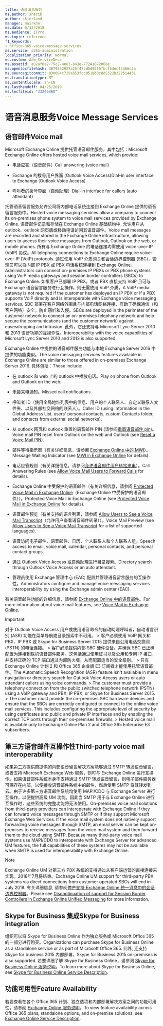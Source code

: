 ```yaml
---
title: 语音消息服务
ms.author: sharik
author: skjerland
manager: mnirkhe
ms.date: 6/13/2018
ms.audience: ITPro
ms.topic: reference
f1_keywords:
- office-365-voice-message-services
ms.service: o365-administration
localization_priority: Normal
ms.custom: Adm_ServiceDesc
ms.assetid: a02af6e2-75c2-4e83-843e-77241072068e
ms.openlocfilehash: 3879252927a26f47cd5d92f0fbcfbdecf4466c2a
ms.sourcegitcommit: 830694c729ab53fcc8518b0cdd5322b322514431
ms.translationtype: MT
ms.contentlocale: zh-CN
ms.lasthandoff: 04/25/2019
ms.locfileid: "33246468"
---
```

# <a name="voice-message-services"></a><span data-ttu-id="32619-102">语音消息服务</span><span class="sxs-lookup"><span data-stu-id="32619-102">Voice Message Services</span></span>

## <a name="voice-mail"></a><span data-ttu-id="32619-103">语音邮件</span><span class="sxs-lookup"><span data-stu-id="32619-103">Voice mail</span></span>

<span data-ttu-id="32619-104">Microsoft Exchange Online 提供托管语音邮件服务，其中包括：</span><span class="sxs-lookup"><span data-stu-id="32619-104">Microsoft Exchange Online offers hosted voice mail services, which provide:</span></span>
  
- <span data-ttu-id="32619-105">电话应答（语音邮件）</span><span class="sxs-lookup"><span data-stu-id="32619-105">Call answering (voice mail)</span></span>
    
- <span data-ttu-id="32619-106">Exchange 的拨号用户界面 (Outlook Voice Access)</span><span class="sxs-lookup"><span data-stu-id="32619-106">Dial-in user interface to Exchange (Outlook Voice Access)</span></span>
    
- <span data-ttu-id="32619-107">呼叫者的拨号界面（自动助理）</span><span class="sxs-lookup"><span data-stu-id="32619-107">Dial-in interface for callers (auto attendant)</span></span>
    
<span data-ttu-id="32619-108">托管语音留言服务允许公司将内部电话系统连接到 Exchange Online 提供的语音留言服务中。</span><span class="sxs-lookup"><span data-stu-id="32619-108">Hosted voice messaging services allow a company to connect its on-premises phone system to voice mail services provided by Exchange Online.</span></span> <span data-ttu-id="32619-109">语音邮件记录和存储在 Exchange Online 基础结构中, 允许用户从 outlook、outlook 网页版或移动电话访问其语音邮件。</span><span class="sxs-lookup"><span data-stu-id="32619-109">Voice mail messages are recorded and stored in the Exchange Online infrastructure, allowing users to access their voice messages from Outlook, Outlook on the web, or mobile phones.</span></span> <span data-ttu-id="32619-110">所有与 Exchange Online 的电话连接均需使用 voice-over-IP (VoIP) 协议。</span><span class="sxs-lookup"><span data-stu-id="32619-110">All telephony connections to Exchange Online require voice-over-IP (VoIP) protocols.</span></span> <span data-ttu-id="32619-111">通过使用 VoIP 介质网关和会话边界控制器 (SBC)，管理员可以将内部 IP PBX 或 PBX 电话系统连接到 Exchange Online。</span><span class="sxs-lookup"><span data-stu-id="32619-111">Administrators can connect on-premises IP PBXs or PBX phone systems using VoIP media gateways and session border controllers (SBCs) to Exchange Online.</span></span> <span data-ttu-id="32619-112">如果客户已部署 IP PBX，或者 PBX 直接支持 VoIP 且可与 Exchange 语音留言服务进行互操作，则无需使用 VoIP 介质。</span><span class="sxs-lookup"><span data-stu-id="32619-112">A VoIP media gateway is not required if the customer has deployed an IP PBX or if a PBX supports VoIP directly and is interoperable with Exchange voice messaging services.</span></span> <span data-ttu-id="32619-113">SBC 部署在客户网络外围且与内部电话网络连接，有助于确保通信（和客户网络）安全，防止窃听和入侵。</span><span class="sxs-lookup"><span data-stu-id="32619-113">SBCs are deployed in the perimeter of the customer network to connect an on-premises telephony network and help secure the communications (and the customer network) against eavesdropping and intrusion.</span></span> <span data-ttu-id="32619-114">此外，它还支持与 Microsoft Lync Server 2010 和 2013 语音功能的互操作性。</span><span class="sxs-lookup"><span data-stu-id="32619-114">Interoperability with the voice capabilities of Microsoft Lync Server 2010 and 2013 is also supported.</span></span>
  
<span data-ttu-id="32619-115">Exchange Online 中提供的语音邮件服务功能与本地 Exchange Server 2016 中提供的功能类似。</span><span class="sxs-lookup"><span data-stu-id="32619-115">The voice messaging services features available in Exchange Online are similar to those offered in on-premises Exchange Server 2016.</span></span> <span data-ttu-id="32619-116">具体包括：</span><span class="sxs-lookup"><span data-stu-id="32619-116">These include:</span></span>
  
- <span data-ttu-id="32619-117">在 outlook 和 web 上的 outlook 中播放电话。</span><span class="sxs-lookup"><span data-stu-id="32619-117">Play on phone from Outlook and Outlook on the web.</span></span>
    
- <span data-ttu-id="32619-118">未接来电通知。</span><span class="sxs-lookup"><span data-stu-id="32619-118">Missed call notifications.</span></span>
    
- <span data-ttu-id="32619-119">呼叫者 ID（使用全局地址列表中的信息、用户的个人联系人、自定义联系人文件夹、以及外部社交网络的联系人）。</span><span class="sxs-lookup"><span data-stu-id="32619-119">Caller ID (using information in the Global Address List, users' personal contacts, custom Contacts folder, and contacts from external social networks).</span></span>
    
- <span data-ttu-id="32619-120">从 outlook 网页和 outlook 重置的语音邮件 PIN (请参阅[重置语音邮件 pin](https://go.microsoft.com/fwlink/p/?LinkId=286328))。</span><span class="sxs-lookup"><span data-stu-id="32619-120">Voice mail PIN reset from Outlook on the web and Outlook (see [Reset a Voice Mail PIN](https://go.microsoft.com/fwlink/p/?LinkId=286328)).</span></span>
    
- <span data-ttu-id="32619-121">邮件等待指示器（有关详细信息，请参阅 [Exchange Online 中的 MWI](https://go.microsoft.com/fwlink/p/?LinkId=271794)）。</span><span class="sxs-lookup"><span data-stu-id="32619-121">Message Waiting Indicator (see [MWI in Exchange Online](https://go.microsoft.com/fwlink/p/?LinkId=271794) for details).</span></span> 
    
- <span data-ttu-id="32619-122">电话应答规则（有关详细信息，请参阅[允许语音邮件用户转接来电](https://go.microsoft.com/fwlink/p/?LinkId=271795)）。</span><span class="sxs-lookup"><span data-stu-id="32619-122">Call Answering Rules (see [Allow Voice Mail Users to Forward Calls](https://go.microsoft.com/fwlink/p/?LinkId=271795) for details).</span></span> 
    
- <span data-ttu-id="32619-123">Exchange Online 中受保护的语音邮件（有关详细信息，请参阅 [Protected Voice Mail in Exchange Online](https://go.microsoft.com/fwlink/p/?LinkId=271796)（Exchange Online 中受保护的语音邮件））。</span><span class="sxs-lookup"><span data-stu-id="32619-123">Protected Voice Mail in Exchange Online (see [Protected Voice Mail in Exchange Online](https://go.microsoft.com/fwlink/p/?LinkId=271796) for details).</span></span> 
    
- <span data-ttu-id="32619-124">语音邮件预览（有关支持的语言列表，请参阅 [Allow Users to See a Voice Mail Transcript](https://go.microsoft.com/fwlink/p/?LinkId=271797)（允许用户查看语音邮件转录））。</span><span class="sxs-lookup"><span data-stu-id="32619-124">Voice Mail Preview (see [Allow Users to See a Voice Mail Transcript](https://go.microsoft.com/fwlink/p/?LinkId=271797) for a list of supported languages).</span></span> 
    
- <span data-ttu-id="32619-125">语音访问电子邮件、语音邮件、日历、个人联系人和个人联系人组。</span><span class="sxs-lookup"><span data-stu-id="32619-125">Speech access to email, voice mail, calendar, personal contacts, and personal contact groups.</span></span>
    
- <span data-ttu-id="32619-126">通过 Outlook Voice Access 或自动助理进行目录搜索。</span><span class="sxs-lookup"><span data-stu-id="32619-126">Directory search through Outlook Voice Access or an auto attendant.</span></span>
    
- <span data-ttu-id="32619-127">管理员使用 Exchange 管理中心 (EAC) 配置并管理语音留言服务的互操作性。</span><span class="sxs-lookup"><span data-stu-id="32619-127">Administrators configure and manage voice messaging services interoperability by using the Exchange admin center (EAC).</span></span>
    
<span data-ttu-id="32619-128">有关语音邮件功能的详细信息，请参阅 [Exchange Online 中的语音邮件](https://go.microsoft.com/fwlink/p/?LinkId=271798)。</span><span class="sxs-lookup"><span data-stu-id="32619-128">For more information about voice mail features, see [Voice Mail in Exchange Online](https://go.microsoft.com/fwlink/p/?LinkId=271798).</span></span>
  
> [!IMPORTANT]
> <span data-ttu-id="32619-p103">对于 Outlook Voice Access 用户或使用语音命令的自动助理呼叫者，自动语言识别 (ASR) 功能在菜单导航或目录搜索中不可用。 > 客户必须使用 VoIP 网关和 PBX、IP PBX 或 Skype for Business Server 2015 提供来自公用电话交换网 (PSTN) 的电话连接。 > 客户必须提供内部 SBC 硬件设备，并确保 SBC 已正确配置为连接到联机语音邮件服务。这包括通过使用证书以及公用和专用 IP 接口，并支持正确的 TCP 端口通过内部防火墙，从而配置适当的安全级别。 > 只有 Exchange Online 计划 2 和 Office 365 企业版 E3 订阅者才能使用托管语音邮件。</span><span class="sxs-lookup"><span data-stu-id="32619-p103">The Automatic Speech Recognition (ASR) feature isn't available in menu navigation or directory search for Outlook Voice Access users or auto attendant callers using voice commands. > The customer must provide a telephony connection from the public switched telephone network (PSTN) using a VoIP gateway and PBX, IP PBX, or Skype for Business Server 2015. > The customer must provide the on-premises SBC hardware devices and ensure that the SBCs are correctly configured to connect to the online voice mail services. This includes configuring the appropriate level of security by using certificates and public and private IP interfaces and by enabling the correct TCP ports through their on-premises firewalls. > Hosted voice mail is available only to Exchange Online Plan 2 and Office 365 Enterprise E3 subscribers.</span></span> 
  
## <a name="third-party-voice-mail-interoperability"></a><span data-ttu-id="32619-134">第三方语音邮件互操作性</span><span class="sxs-lookup"><span data-stu-id="32619-134">Third-party voice mail interoperability</span></span>

<span data-ttu-id="32619-p104">如果第三方提供商提供的内部语音留言解决方案能够通过 SMTP 转发语音留言，或者支持 Microsoft Exchange Web 服务，则可与 Exchange Online 进行互操作。如果语音邮件系统本身不支持通过 SMTP 转发语音留言，则电子邮件服务器可保存在内部，以便接收语音邮件系统中的邮件，然后使用 SMTP 将其转发到云。由于许多第三方语音邮件系统均使用 MAPI/CDO 与 Exchange Server 进行互操作，以便提供高级 UM 功能，因此当 SMTP 用于与 Exchange Online 进行互操作时，这些系统的完整功能将无法使用。</span><span class="sxs-lookup"><span data-stu-id="32619-p104">On-premises voice mail solutions from third-party providers can interoperate with Exchange Online if they can forward voice messages through SMTP or if they support Microsoft Exchange Web Services. If the voice mail system does not natively support forwarding voice messages through SMTP, an email server can be kept on-premises to receive messages from the voice mail system and then forward them to the cloud using SMTP. Because many third-party voice mail systems use MAPI/CDO to interoperate with Exchange Server for advanced UM features, the full capabilities of these systems may not be available when SMTP is used for interoperability with Exchange Online.</span></span>
  
> [!NOTE]
> <span data-ttu-id="32619-138">Exchange Online UM 对第三方 PBX 系统的支持通过从客户端运营的直接连接来实现。2018年7月将结束。</span><span class="sxs-lookup"><span data-stu-id="32619-138">Exchange Online UM support for third-party PBX systems via direct connections from customer operated SBCs will end in July 2018.</span></span> <span data-ttu-id="32619-139">有关详细信息, 请参阅[停产支持 Exchange Online 统一消息中的会话边界控制器](https://blogs.technet.microsoft.com/exchange/2017/07/18/discontinuation-of-support-for-session-border-controllers-in-exchange-online-unified-messaging/)。</span><span class="sxs-lookup"><span data-stu-id="32619-139">Please see [Discontinuation of support for Session Border Controllers in Exchange Online Unified Messaging](https://blogs.technet.microsoft.com/exchange/2017/07/18/discontinuation-of-support-for-session-border-controllers-in-exchange-online-unified-messaging/) for more information.</span></span> 
  
## <a name="skype-for-business-integration"></a><span data-ttu-id="32619-140">Skype for Business 集成</span><span class="sxs-lookup"><span data-stu-id="32619-140">Skype for Business integration</span></span>

<span data-ttu-id="32619-141">组织可以将 Skype for Business Online 作为独立服务或 Microsoft Office 365 的一部分进行购买。</span><span class="sxs-lookup"><span data-stu-id="32619-141">Organizations can purchase Skype for Business Online as a standalone service or as part of Microsoft Office 365.</span></span> <span data-ttu-id="32619-142">此外, 还支持 Skype for business 2015 内部部署。</span><span class="sxs-lookup"><span data-stu-id="32619-142">Skype for Business 2015 on-premises is also supported.</span></span> <span data-ttu-id="32619-143">若要详细了解 Skype for Business Online，请参阅 [Skype for Business Online 服务说明](../skype-for-business-online-service-description/skype-for-business-online-service-description.md)。</span><span class="sxs-lookup"><span data-stu-id="32619-143">To learn more about Skype for Business Online, see [Skype for Business Online Service Description](../skype-for-business-online-service-description/skype-for-business-online-service-description.md).</span></span>
  
## <a name="feature-availability"></a><span data-ttu-id="32619-144">功能可用性</span><span class="sxs-lookup"><span data-stu-id="32619-144">Feature Availability</span></span>

<span data-ttu-id="32619-145">若要查看在各个 Office 365 计划、独立选项和内部部署解决方案之间的功能可用性，请参阅 [Exchange Online 服务说明](exchange-online-service-description.md)。</span><span class="sxs-lookup"><span data-stu-id="32619-145">To view feature availability across Office 365 plans, standalone options, and on-premise solutions, see [Exchange Online Service Description](exchange-online-service-description.md).</span></span>
  

